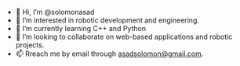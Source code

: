 - 👋 Hi, I’m @solomonasad
- 👀 I’m interested in robotic development and engineering.
- 🌱 I’m currently learning C++ and Python
- 💞️ I’m looking to collaborate on web-based applications and robotic projects. 
- 📫 Rreach me by email through asadsolomon@gmail.com.

<!---
solomonasad/solomonasad is a ✨ special ✨ repository because its `README.md` (this file) appears on your GitHub profile.
You can click the Preview link to take a look at your changes.
--->
